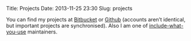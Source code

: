 Title: Projects
Date: 2013-11-25 23:30
Slug: projects

You can find my projects at [Bitbucket](https://bitbucket.org/vsapsai) or [Github](https://github.com/vsapsai) (accounts aren’t identical, but important projects are synchronised). Also I am one of [include-what-you-use](https://code.google.com/p/include-what-you-use/) maintainers.
